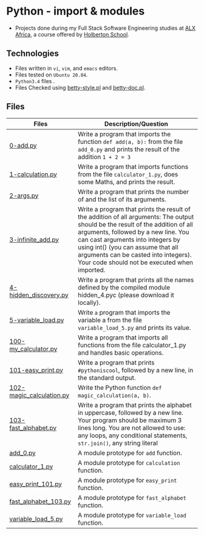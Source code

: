 # Python - import & modules

- Projects done during my Full Stack Software Engineering studies at [ALX Africa](https://www.alxafrica.com/software-engineering-2022/), a course offered by [Holberton School](https://www.holbertonschool.com/).

## Technologies

- Files written in ```vi```, ```vim```, and ```emacs``` editors. 
- Files tested on ```Ubuntu 20.04```.
- ```Python3.4``` files .
- Files Checked using [betty-style.pl](https://github.com/holbertonschool/Betty/blob/master/betty-style.pl) and [betty-doc.pl](https://github.com/holbertonschool/Betty/blob/master/betty-doc.pl).

## Files

| Files  | Description/Question |
| ---  | --- |
|[0-add.py](0-add.py)|Write a program that imports the function ```def add(a, b):``` from the file ```add_0.py``` and prints the result of the addition ```1 + 2 = 3```|
|[1-calculation.py](1-calculation.py)|Write a program that imports functions from the file ```calculator_1.py```, does some Maths, and prints the result.|
|[2-args.py](2-args.py)|Write a program that prints the number of and the list of its arguments.|
|[3-infinite_add.py](3-infinite_add.py)|Write a program that prints the result of the addition of all arguments: The output should be the result of the addition of all arguments, followed by a new line. You can cast arguments into integers by using int() (you can assume that all arguments can be casted into integers). Your code should not be executed when imported.|
|[4-hidden_discovery.py](4-hidden_discovery.py)|Write a program that prints all the names defined by the compiled module hidden_4.pyc (please download it locally).|
|[5-variable_load.py](5-variable_load.py)|Write ```a``` program that imports the variable a from the file ```variable_load_5.py``` and prints its value.|
|[100-my_calculator.py](100-my_calculator.py)|Write a program that imports all functions from the file calculator_1.py and handles basic operations.|
|[101-easy_print.py](101-easy_print.py)|Write a program that prints ```#pythoniscool```, followed by a new line, in the standard output.|
|[102-magic_calculation.py](102-magic_calculation.py)|Write the Python function ```def magic_calculation(a, b)```.|
|[103-fast_alphabet.py](103-fast_alphabet.py)|Write a program that prints the alphabet in uppercase, followed by a new line. Your program should be maximum 3 lines long. You are not allowed to use: any loops, any conditional statements, ```str.join()```, any string literal|
|[add_0.py](add_0.py)| A module prototype for ```add``` function.|
|[calculator_1.py](calculator_1.py)|A module prototype for ```calculation``` function.|
|[easy_print_101.py](easy_print_101.py)|A module prototype for ```easy_print``` function.|
|[fast_alphabet_103.py](fast_alphabet_103.py)|A module prototype for ```fast_alphabet``` function.|
|[variable_load_5.py](variable_load_5.py)|A module prototype for ```variable_load``` function.|

